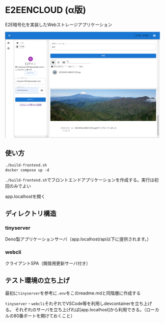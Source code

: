 # E2EENCLOUD (α版)

E2E暗号化を実装したWebストレージアプリケーション

![web client picture](document/asset/e2eencloud.png)

## 使い方

```
./build-frontend.sh
docker compose up -d
```

`./build-frontend.sh`でフロントエンドアプリケーションを作成する。実行は初回のみでよい

app.localhostを開く

## ディレクトリ構造

### tinyserver

Deno製アプリケーションサーバ（app.localhost/api以下に提供されます。）

### webcli

クライアントSPA（開発用更新サーバ付き）

## テスト環境の立ち上げ
最初に`tinyserver`を参考に`.env`をこのreadme.mdと同階層に作成する

`tinyserver`・`webcli`それぞれでVSCode等を利用しdevcontainerを立ち上げる。
それぞれのサーバを立ち上げれば[app.localhost]から利用できる。（ローカルの80番ポートを開けておくこと）
